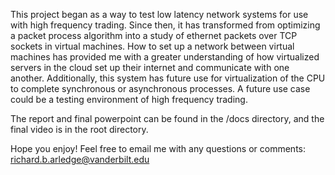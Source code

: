 This project began as a way to test low latency network systems for use with high frequency trading. Since then, it has transformed from optimizing a packet process algorithm into a study of ethernet packets over TCP sockets in virtual machines. How to set up a network between virtual machines has provided me with a greater understanding of how virtualized servers in the cloud set up their internet and communicate with one another. Additionally, this system has future use for virtualization of the CPU to complete synchronous or asynchronous processes. A future use case could be a testing environment of high frequency trading. 

The report and final powerpoint can be found in the /docs directory, and the final video is in the root directory.

Hope you enjoy! Feel free to email me with any questions or comments: richard.b.arledge@vanderbilt.edu
